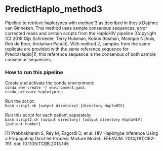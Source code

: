 # PredictHaplo_method3

Pipeline to retrieve haplotypes with method 3 as decribed in thesis Daphne van Ginneken. This method uses sample consensus sequences, error corrected reads and certain scripts from the HaploHIV pipeline (Copyright (C) 2019  Gijs Schroeder, Terry Huisman, Kobus Bosman, Monique Nijhuis, Rob de Boer, Aridaman Pandit). With method 2, samples from the same replicate are provided with the same reference sequence for PredictHaplo[1], this reference sequence is the consensus of both sample consensus sequences.

### How to run this pipeline
Create and activate the conda environment:  
`conda env create -f environment.yaml`  
`conda activate haplotyping`  

Run the script:  
`bash script.sh [output directory] [directory HaploHIV]`  

Run this script for each patient separately:  
`bash script2.sh [output directory] [output directory HaploHIV] [patient number]` 

[1] Prabhakharan S, Rey M, Zagordi O, et al. HIV Haplotype Inference Using a Propagating Dirichlet Process Mixture Model. IEEE/ACM. 2014;11(1):182-191. doi: 10.1109/TCBB.2013.145
